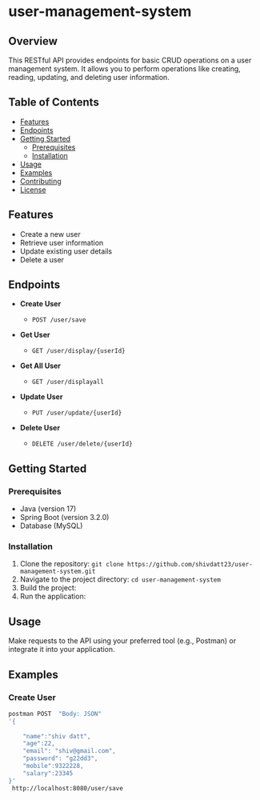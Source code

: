 # user-management-system

## Overview

This RESTful API provides endpoints for basic CRUD operations on a user management system. It allows you to perform operations like creating, reading, updating, and deleting user information.

## Table of Contents

- [Features](#features)
- [Endpoints](#endpoints)
- [Getting Started](#getting-started)
  - [Prerequisites](#prerequisites)
  - [Installation](#installation)
- [Usage](#usage)
- [Examples](#examples)
- [Contributing](#contributing)
- [License](#license)

## Features

- Create a new user
- Retrieve user information
- Update existing user details
- Delete a user

## Endpoints

- **Create User**
  - `POST /user/save`

- **Get User**
  - `GET /user/display/{userId}`
- **Get All User**
  - `GET /user/displayall`

- **Update User**
  - `PUT /user/update/{userId}`

- **Delete User**
  - `DELETE /user/delete/{userId}`

## Getting Started

### Prerequisites

- Java (version 17)
- Spring Boot (version 3.2.0)
- Database (MySQL)

### Installation

1. Clone the repository: `git clone https://github.com/shivdatt23/user-management-system.git`
2. Navigate to the project directory: `cd user-management-system`
3. Build the project: 
4. Run the application: 

## Usage

Make requests to the API using your preferred tool (e.g., Postman) or integrate it into your application.

## Examples

### Create User

```bash
postman POST  "Body: JSON"
'{
   
    "name":"shiv datt",
    "age":22,
    "email": "shiv@gmail.com",
    "password": "g22dd3",
    "mobile":9322228,
    "salary":23345
}'
 http://localhost:8080/user/save
